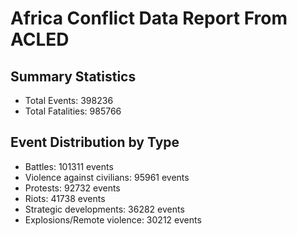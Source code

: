 # Africa Conflict Data Report From ACLED

## Summary Statistics

- Total Events: 398236
- Total Fatalities: 985766

## Event Distribution by Type

- Battles: 101311 events
- Violence against civilians: 95961 events
- Protests: 92732 events
- Riots: 41738 events
- Strategic developments: 36282 events
- Explosions/Remote violence: 30212 events
